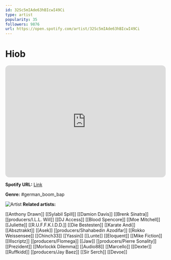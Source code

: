```yaml
---
id: 32Sc5mIAde63hBIcwI49Ci
type: artist
popularity: 35
followers: 9876
url: https://open.spotify.com/artist/32Sc5mIAde63hBIcwI49Ci
---
```

# Hiob

<iframe style="border-radius:12px" src="https://open.spotify.com/embed/artist/32Sc5mIAde63hBIcwI49Ci" width="100%" height="352" frameBorder="0" allowfullscreen="" allow="autoplay; clipboard-write; encrypted-media; fullscreen; picture-in-picture" loading="lazy"></iframe>

**Spotify URL:** [Link](https://open.spotify.com/artist/32Sc5mIAde63hBIcwI49Ci)

**Genre:**  #german_boom_bap

![Artist](https://i.scdn.co/image/ab6761610000e5ebc96f0858238e9d96416b7121)
**Related artists:**

[[Anthony Drawn]]
[[Sylabil Spill]]
[[Damion Davis]]
[[Brenk Sinatra]]
[[producers/I.L.L. Will]]
[[DJ Access]]
[[Blood Spencore]]
[[Moe Mitchell]]
[[Juliette]]
[[R.U.F.F.K.I.D.D.]]
[[Die Bestesten]]
[[Karate Andi]]
[[Absztrakkt]]
[[Asek]]
[[producers/Shahabedin Azodifar]]
[[Rokko Weissensee]]
[[Chinch33]]
[[Yassin]]
[[Lunte]]
[[Eloquent]]
[[Mike Fiction]]
[[Illscriptz]]
[[producers/Flomega]]
[[Jaw]]
[[producers/Pierre Sonality]]
[[Prezident]]
[[Morlockk Dilemma]]
[[Audio88]]
[[Marcello]]
[[Dexter]]
[[Ruffkidd]]
[[producers/Jay Baez]]
[[Sir Serch]]
[[Devoe]]
